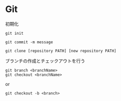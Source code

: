 # Git

初期化

~~~
git init
~~~

~~~
git commit -m message
~~~

~~~
git clone [repository PATH] [new repository PATH]
~~~

ブランチの作成とチェックアウトを行う
~~~
git branch <branchName>
git checkout <branchName>
~~~
or
~~~
git checkout -b <branch>
~~~